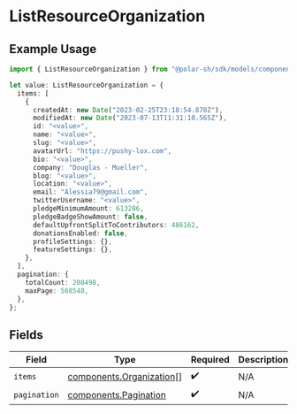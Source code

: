 # ListResourceOrganization

## Example Usage

```typescript
import { ListResourceOrganization } from "@polar-sh/sdk/models/components";

let value: ListResourceOrganization = {
  items: [
    {
      createdAt: new Date("2023-02-25T23:18:54.870Z"),
      modifiedAt: new Date("2023-07-13T11:31:10.565Z"),
      id: "<value>",
      name: "<value>",
      slug: "<value>",
      avatarUrl: "https://pushy-lox.com",
      bio: "<value>",
      company: "Douglas - Mueller",
      blog: "<value>",
      location: "<value>",
      email: "Alessia79@gmail.com",
      twitterUsername: "<value>",
      pledgeMinimumAmount: 613286,
      pledgeBadgeShowAmount: false,
      defaultUpfrontSplitToContributors: 486162,
      donationsEnabled: false,
      profileSettings: {},
      featureSettings: {},
    },
  ],
  pagination: {
    totalCount: 208498,
    maxPage: 568548,
  },
};
```

## Fields

| Field                                                                | Type                                                                 | Required                                                             | Description                                                          |
| -------------------------------------------------------------------- | -------------------------------------------------------------------- | -------------------------------------------------------------------- | -------------------------------------------------------------------- |
| `items`                                                              | [components.Organization](../../models/components/organization.md)[] | :heavy_check_mark:                                                   | N/A                                                                  |
| `pagination`                                                         | [components.Pagination](../../models/components/pagination.md)       | :heavy_check_mark:                                                   | N/A                                                                  |